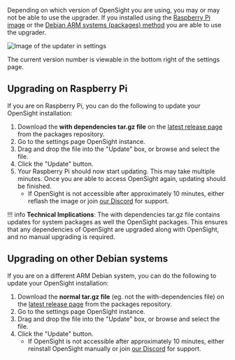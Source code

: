 Depending on which version of OpenSight you are using, you may or may not be able to use the upgrader. If you installed using the [Raspberry Pi image](installation.md#installing-on-raspberry-pi) or the [Debian ARM systems (packages) method](installation.md#installing-on-debian-arm-systems) you are able to use the upgrader.

![Image of the updater in settings](/assets/images/update.png)

The current version number is viewable in the bottom right of the settings page.

## Upgrading on Raspberry Pi

If you are on Raspberry Pi, you can do the following to update your OpenSight installation:

1. Download the **with dependencies tar.gz file** on the [latest release page](https://github.com/opensight-cv/packages/releases/latest) from the packages repository.
2. Go to the settings page OpenSight instance.
3. Drag and drop the file into the "Update" box, or browse and select the file.
4. Click the "Update" button. 
5. Your Raspberry Pi should now start updating. This may take multiple minutes. Once you are able to access OpenSight again, updating should be finished.
    * If OpenSight is not accessible after approximately 10 minutes, either reflash the image or join [our Discord](https://discord.gg/hPqpdsK) for support.

!!! info
    **Technical Implications**: The with dependencies tar.gz file contains updates for system packages as well the OpenSight packages. This ensures that any dependencies of OpenSight are upgraded along with OpenSight, and no manual upgrading is required.

## Upgrading on other Debian systems

If you are on a different ARM Debian system, you can do the following to update your OpenSight installation:

1. Download the **normal tar.gz file** (eg. not the with-dependencies file) on the [latest release page](https://github.com/opensight-cv/packages/releases/latest) from the packages repository.
2. Go to the settings page OpenSight instance.
3. Drag and drop the file into the "Update" box, or browse and select the file.
4. Click the "Update" button. 
    * If OpenSight is not accessible after approximately 10 minutes, either reinstall OpenSight manually or join [our Discord](https://discord.gg/hPqpdsK) for support.
